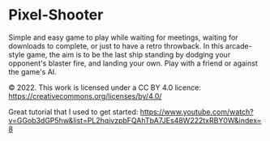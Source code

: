 # Pixel-Shooter
Simple and easy game to play while waiting for meetings, waiting for downloads to complete, or just to have a retro throwback.  In this arcade-style game, the aim is to be the last ship standing by dodging your opponent's blaster fire, and landing your own. Play with a friend or against the game's AI.

© 2022. This work is licensed under a CC BY 4.0 licence: https://creativecommons.org/licenses/by/4.0/

Great tutorial that I used to get started: https://www.youtube.com/watch?v=GGob3dGP5hw&list=PL2hqivzpbFQAhTbA7JEs48W222txRBY0W&index=8
